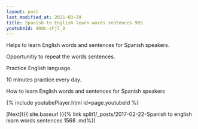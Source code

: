 ```yaml
---
layout: post
last_modified_at: 2021-03-29
title: Spanish to English learn words sentences 905 
youtubeId: 4Rdc-zFjl_8
---
```

 
 
Helps to learn English words and sentences for Spanish speakers.

Opportunitiy to repeat the words sentences. 

Practice English language. 
 
10 minutes practice every day. 
 
How to learn English words and sentences for Spanish speakers 
 
{% include youtubePlayer.html id=page.youtubeId %}
 
 
[Next]({{ site.baseurl }}{% link  split1/_posts/2017-02-22-Spanish to english learn words sentences 1568 .md%})
 
